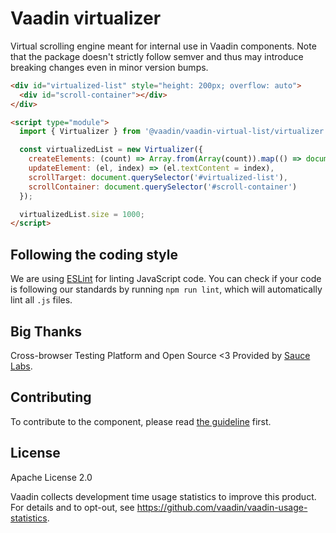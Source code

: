 # Vaadin virtualizer

Virtual scrolling engine meant for internal use in Vaadin components. Note that the package doesn't strictly follow semver and thus may introduce breaking changes even in minor version bumps.

```html
<div id="virtualized-list" style="height: 200px; overflow: auto">
  <div id="scroll-container"></div>
</div>

<script type="module">
  import { Virtualizer } from '@vaadin/vaadin-virtual-list/virtualizer.js';

  const virtualizedList = new Virtualizer({
    createElements: (count) => Array.from(Array(count)).map(() => document.createElement('div')),
    updateElement: (el, index) => (el.textContent = index),
    scrollTarget: document.querySelector('#virtualized-list'),
    scrollContainer: document.querySelector('#scroll-container')
  });

  virtualizedList.size = 1000;
</script>
```

## Following the coding style

We are using [ESLint](http://eslint.org/) for linting JavaScript code. You can check if your code is following our standards by running `npm run lint`, which will automatically lint all `.js` files.

## Big Thanks

Cross-browser Testing Platform and Open Source <3 Provided by [Sauce Labs](https://saucelabs.com).

## Contributing

To contribute to the component, please read [the guideline](https://github.com/vaadin/vaadin-core/blob/master/CONTRIBUTING.md) first.

## License

Apache License 2.0

Vaadin collects development time usage statistics to improve this product. For details and to opt-out, see https://github.com/vaadin/vaadin-usage-statistics.

